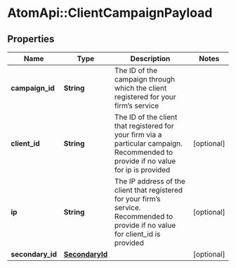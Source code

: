 # AtomApi::ClientCampaignPayload

## Properties
Name | Type | Description | Notes
------------ | ------------- | ------------- | -------------
**campaign_id** | **String** | The ID of the campaign through which the client registered for your firm’s service | 
**client_id** | **String** | The ID of the client that registered for your firm via a particular campaign. Recommended to provide if no value for ip is provided | [optional] 
**ip** | **String** | The IP address of the client that registered for your firm’s service. Recommended to provide if no value for client_id is provided | [optional] 
**secondary_id** | [**SecondaryId**](SecondaryId.md) |  | [optional] 


